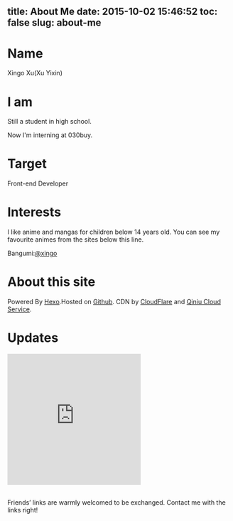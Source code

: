 title: About Me
date: 2015-10-02 15:46:52
toc: false
slug: about-me
---

# Name

Xingo Xu(Xu Yixin)

# I am
Still a student in high school.

Now I'm interning at 030buy.

# Target

Front-end Developer 


# Interests

I like anime and mangas for children below 14 years old.
You can see my favourite animes from the sites below this line.
  
Bangumi:[@xingo](http://bangumi.tv/user/xingo)
  
# About this site

Powered By [Hexo](https://hexo.io/).Hosted on [Github](https://github.com/xingoxu/xingoxu.github.io).
CDN by [CloudFlare](https://www.cloudflare.com/) and [Qiniu Cloud Service](https://portal.qiniu.com/signup?code=3ldfo1zlxc6s2).

# Updates

<iframe id="feedwind_6171443774172665" width="300" src="https://feed.mikle.com/widget/?rssmikle_url=http%3A%2F%2Fbangumi.tv%2Ffeed%2Fuser%2Fxingo%2Ftimeline&amp;rssmikle_frame_width=300&amp;rssmikle_frame_height=400&amp;frame_height_by_article=5&amp;rssmikle_target=_blank&amp;rssmikle_font=Microsoft%20YaHei%20Light%2CMicrosoft%20JhengHei%2Chelvetica%20neue&amp;rssmikle_font_size=1em&amp;rssmikle_border=off&amp;responsive=on&amp;rssmikle_css_url=https%3A%2F%2Fblog.xingoxu.com%2Fbangumi.css&amp;text_align=left&amp;text_align2=left&amp;corner=off&amp;scrollbar=on&amp;autoscroll=on&amp;scrolldirection=up&amp;scrollstep=5&amp;mcspeed=20&amp;sort=New&amp;rssmikle_title=off&amp;rssmikle_title_bgcolor=%230066FF&amp;rssmikle_title_color=%23FFFFFF&amp;rssmikle_item_bgcolor=transparent&amp;rssmikle_item_title_length=30&amp;rssmikle_item_title_color=%23817c7c&amp;rssmikle_item_border_bottom=on&amp;rssmikle_item_description=title_only&amp;item_link=off&amp;rssmikle_item_description_length=150&amp;rssmikle_item_description_color=%23666666&amp;rssmikle_item_date=gl1&amp;rssmikle_timezone=Etc%2FGMT&amp;datetime_format=%25b%20%25e%2C%20%25Y%20%25k%3A%25M%3A%25S&amp;item_description_style=text%2Btn&amp;item_thumbnail=full&amp;item_thumbnail_selection=auto&amp;article_num=15&amp;rssmikle_item_podcast=off&amp;iframe_id=feedwind_6171443774172665&amp;" scrolling="no" name="rssmikle_frame" marginwidth="0" marginheight="0" vspace="0" hspace="0" frameborder="0" style="height: 295px;"></iframe>
<br />
<br />

Friends’ links are warmly welcomed to be exchanged. Contact me with the links right!
